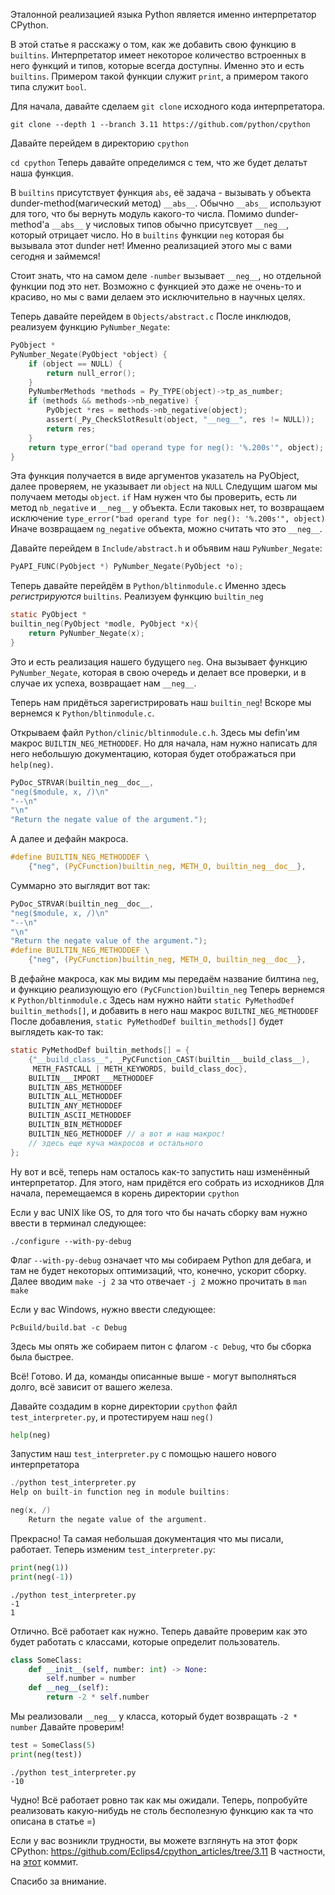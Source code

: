 Эталонной реализацией языка Python является именно
интерпретатор CPython.

В этой статье я расскажу о том, как же добавить
свою функцию в `builtins`.
Интерпретатор имеет некоторое количество встроенных в него функций и типов,
которые всегда доступны. Именно это и есть `builtins`.
Примером такой функции служит `print`, а примером такого типа служит `bool`.


Для начала, давайте сделаем `git clone` исходного кода интерпретатора.

`git clone --depth 1 --branch 3.11 https://github.com/python/cpython`

Давайте перейдем в директорию `cpython`

`cd cpython`
Теперь давайте определимся с тем, что же будет делатьт наша функция.

В `builtins` присутствует функция `abs`, её задача - вызывать у объекта dunder-method(магический метод)
`__abs__`. Обычно `__abs__` используют для того, что бы вернуть модуль какого-то числа.
Помимо dunder-method'a `__abs__` у числовых типов обычно присутсвует `__neg__`, который отрицает число.
Но в `builtins` функции `neg` которая бы вызывала этот dunder нет!
Именно реализацией этого мы с вами сегодня и займемся!

Стоит знать, что на самом деле `-number` вызывает `__neg__`, но отдельной функции под это нет.
Возможно с функцией это даже не очень-то и красиво, но мы с вами делаем это исключительно в научных целях.

Теперь давайте перейдем в `Objects/abstract.c`
После инклюдов, реализуем функцию `PyNumber_Negate`:
```c
PyObject *
PyNumber_Negate(PyObject *object) {
    if (object == NULL) {
        return null_error();
    }
    PyNumberMethods *methods = Py_TYPE(object)->tp_as_number;
    if (methods && methods->nb_negative) {
        PyObject *res = methods->nb_negative(object);
        assert(_Py_CheckSlotResult(object, "__neg__", res != NULL));
        return res;
    }
    return type_error("bad operand type for neg(): '%.200s'", object);
}
```
Эта функция получается в виде аргументов указатель на PyObject,
далее проверяем, не указывает ли `object` на `NULL`
Следущим шагом мы получаем методы `object`.
`if` Нам нужен что бы проверить, есть ли метод `nb_negative` и `__neg__` у объекта.
Если таковых нет, то возвращаем исключение `type_error("bad operand type for neg(): '%.200s'", object)
`
Иначе возвращаем `ng_negative` объекта, можно считать что это `__neg__`.

Давайте перейдем в `Include/abstract.h`
и объявим наш `PyNumber_Negate`:
```c
PyAPI_FUNC(PyObject *) PyNumber_Negate(PyObject *o);
```

Теперь давайте перейдём в `Python/bltinmodule.c`
Именно здесь <em>регистрируются</em> `builtins`.
Реализуем функцию `builtin_neg`
```c
static PyObject *
builtin_neg(PyObject *modle, PyObject *x){
    return PyNumber_Negate(x);
}
```
Это и есть реализация нашего будущего `neg`.
Она вызывает функцию `PyNumber_Negate`, которая в свою очередь и делает все проверки, и в случае их успеха, возвращает
нам `__neg__`.

Теперь нам придёться зарегистрировать наш `builtin_neg`! Вскоре мы вернемся к `Python/bltinmodule.c`.

Открываем файл `Python/clinic/bltinmodule.c.h`.
Здесь мы defin'им макрос `BUILTIN_NEG_METHODDEF`.
Но для начала, нам нужно написать для него небольшую документацию, которая будет отображаться при `help(neg)`.
```c
PyDoc_STRVAR(builtin_neg__doc__,
"neg($module, x, /)\n"
"--\n"
"\n"
"Return the negate value of the argument.");
```
А далее и дефайн макроса.
```c
#define BUILTIN_NEG_METHODDEF \
    {"neg", (PyCFunction)builtin_neg, METH_O, builtin_neg__doc__},
```

Суммарно это выглядит вот так:
```c
PyDoc_STRVAR(builtin_neg__doc__,
"neg($module, x, /)\n"
"--\n"
"\n"
"Return the negate value of the argument.");
#define BUILTIN_NEG_METHODDEF \
    {"neg", (PyCFunction)builtin_neg, METH_O, builtin_neg__doc__},
```
В дефайне макроса, как мы видим мы передаём название билтина `neg`, и функцию реализующую его `(PyCFunction)builtin_neg`
Теперь вернемся к `Python/bltinmodule.c`
Здесь нам нужно найти `static PyMethodDef builtin_methods[]`, и добавить в него наш макрос `BUILTNI_NEG_METHODDEF`
После добавления, `static PyMethodDef builtin_methods[]` будет выглядеть как-то так:
```c
static PyMethodDef builtin_methods[] = {
    {"__build_class__", _PyCFunction_CAST(builtin___build_class__),
     METH_FASTCALL | METH_KEYWORDS, build_class_doc},
    BUILTIN___IMPORT___METHODDEF
    BUILTIN_ABS_METHODDEF
    BUILTIN_ALL_METHODDEF
    BUILTIN_ANY_METHODDEF
    BUILTIN_ASCII_METHODDEF
    BUILTIN_BIN_METHODDEF
    BUILTIN_NEG_METHODDEF // а вот и наш макрос!
    // здесь еще куча макросов и остального
};
```
Ну вот и всё, теперь нам осталось как-то запустить наш изменённый интерпретатор.
Для этого, нам придётся его собрать из исходников
Для начала, перемещаемся в корень директории `cpython`

Если у вас UNIX like OS, то для того что бы начать сборку вам нужно ввести в терминал следующее:
```
./configure --with-py-debug
```
Флаг `--with-py-debug` означает что мы собираем Python для дебага, и там не будет некоторых оптимизаций, что, конечно, ускорит сборку.
Далее вводим `make -j 2` за что отвечает `-j 2` можно прочитать в `man make`

Если у вас Windows, нужно ввести следующее:
```
PcBuild/build.bat -c Debug
```
Здесь мы опять же собираем питон с флагом `-c Debug`, что бы сборка была быстрее.

Всё! Готово. И да, команды описанные выше - могут выполняться долго, всё зависит от вашего железа.

Давайте создадим в корне директории `cpython` файл `test_interpreter.py`, и протестируем наш `neg()`

```python
help(neg)
```
Запустим наш `test_interpreter.py` с помощью нашего нового интерпретатора
```c
./python test_interpreter.py
Help on built-in function neg in module builtins:

neg(x, /)
    Return the negate value of the argument.

```
Прекрасно! Та самая небольшая документация что мы писали, работает.
Теперь изменим `test_interpreter.py`:
```python
print(neg(1))
print(neg(-1))
```
```
./python test_interpreter.py
-1
1
```
Отлично. Всё работает как нужно. Теперь давайте проверим как это будет работать
с классами, которые определит пользователь.
```python
class SomeClass:
    def __init__(self, number: int) -> None:
        self.number = number
    def __neg__(self):
        return -2 * self.number
```
Мы реализовали `__neg__` у класса, который будет возвращать `-2 * number`
Давайте проверим!

```python
test = SomeClass(5)
print(neg(test))
```
```
./python test_interpreter.py
-10
```
Чудно! Всё работает ровно так как мы ожидали.
Теперь, попробуйте реализовать какую-нибудь не столь бесполезную функцию как та что описана в статье =)

Если у вас возникли трудности, вы можете взглянуть на этот форк CPython: https://github.com/Eclips4/cpython_articles/tree/3.11
В частности, на [этот](https://github.com/Eclips4/cpython_articles/commit/97965a553096e1e6121ec032ab26a2794a40f315) коммит.

Спасибо за внимание.